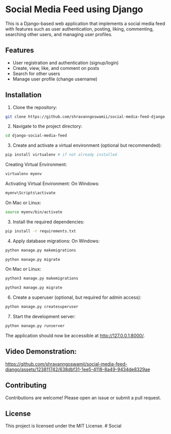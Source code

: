 # Social Media Feed using Django

This is a Django-based web application that implements a social media feed with features such as user authentication, posting, liking, commenting, searching other users, and managing user profiles.

## Features

- User registration and authentication (signup/login)
- Create, view, like, and comment on posts
- Search for other users
- Manage user profile (change username)

## Installation

1. Clone the repository:

```bash
git clone https://github.com/shravanngoswamii/social-media-feed-django.git
```

2. Navigate to the project directory:

```bash
cd django-social-media-feed
```

3. Create and activate a virtual environment (optional but recommended):

```bash
pip install virtualenv # if not already installed
```
Creating Virtual Environment:
```bash
virtualenv myenv
```
Activating Virtual Environment:
On Windows:
```bash
myenv\Scripts\activate
```
On Mac or Linux:
```bash
source myenv/bin/activate
```

3. Install the required dependencies:

```bash
pip install -r requirements.txt
```

4. Apply database migrations:
On Windows:
```bash
python manage.py makemigrations
```
```bash
python manage.py migrate
```

On Mac or Linux:
```bash
python3 manage.py makemigrations
```
```bash
python3 manage.py migrate
```

6. Create a superuser (optional, but required for admin access):

```bash
python manage.py createsuperuser
```
7. Start the development server:

```bash
python manage.py runserver
```
The application should now be accessible at http://127.0.0.1:8000/.

## Video Demonstration:
https://github.com/shravanngoswamii/social-media-feed-django/assets/123811742/638dbf31-1ee5-4118-8a49-9434de8329ae

## Contributing
Contributions are welcome! Please open an issue or submit a pull request.

## License
This project is licensed under the MIT License.
#   S o c i a l  
 